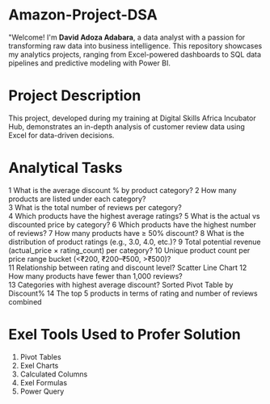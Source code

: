 # Amazon-Project-DSA
"Welcome! I'm **David Adoza Adabara**, a data analyst with a passion for transforming raw data into business intelligence. This repository showcases my analytics projects, ranging from Excel-powered dashboards to SQL data pipelines and predictive modeling with Power BI.
# Project Description
This project, developed during my training at Digital Skills Africa Incubator Hub, demonstrates an in-depth analysis of customer review data using Excel  for data-driven decisions.
# Analytical Tasks
1	What is the average discount % by product category?
2	How many products are listed under each category?	
3	What is the total number of reviews per category?	
4	Which products have the highest average ratings?
5	What is the actual vs discounted price by category? 
6	Which products have the highest number of reviews?
7	How many products have ≥ 50% discount?
8	What is the distribution of product ratings (e.g., 3.0, 4.0, etc.)?	
9	Total potential revenue (actual_price × rating_count) per category?	
10	Unique product count per price range bucket (<₹200, ₹200–₹500, >₹500)?	
11	Relationship between rating and discount level?	Scatter Line Chart 
12	How many products have fewer than 1,000 reviews?	
13	Categories with highest average discount?	Sorted Pivot Table by Discount%
14	The top 5 products in terms of rating and number of reviews combined
# Exel Tools Used to Profer Solution
1. Pivot Tables
2. Exel Charts
3. Calculated Columns
4. Exel Formulas
5. Power Query

